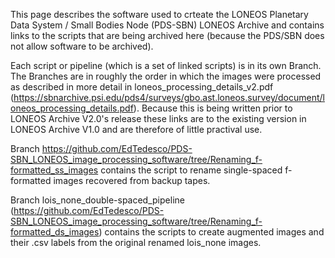 This page describes the software used to crteate the LONEOS Planetary Data System / Small Bodies Node (PDS-SBN) LONEOS Archive and contains links to the scripts that are being archived here (because the PDS/SBN does not allow software to be archived). 

Each script or pipeline (which is a set of linked scripts) is in its own Branch. The Branches are in roughly the order in which the images were processed as described in more detail in loneos_processing_details_v2.pdf (https://sbnarchive.psi.edu/pds4/surveys/gbo.ast.loneos.survey/document/loneos_processing_details.pdf). Because this is being written prior to LONEOS Archive V2.0's release these links are to the existing version in LONEOS Archive V1.0 and are therefore of little practival use.

Branch https://github.com/EdTedesco/PDS-SBN_LONEOS_image_processing_software/tree/Renaming_f-formatted_ss_images contains the script to rename single-spaced f-formatted images recovered from backup tapes.

Branch lois_none_double-spaced_pipeline (https://github.com/EdTedesco/PDS-SBN_LONEOS_image_processing_software/tree/Renaming_f-formatted_ds_images) contains the scripts to create augmented images and their .csv labels from the original renamed lois_none images.
